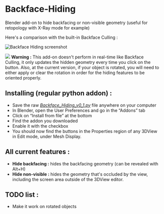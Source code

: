 # Backface-Hiding
Blender add-on to hide backfacing or non-visible geometry (useful for retopology with X-Ray mode for example)

Here's a comparison with the built-in Backface Culling :
 
![Backface Hiding screenshot](https://i.imgur.com/O0fAeh1.png)

![](https://raw.githubusercontent.com/ChameleonScales/Blender-individual-icons/master/PNG-16x16/ICON_ERROR.png) **Warning :** This add-on doesn't perform in real-time like Backface Culling, it only updates the hidden geometry every time you click on the button.
Also, at the current version, if your object is rotated, you will need to either apply or clear the rotation in order for the hiding features to be oriented properly.

## Installing (regular python addon) :

* Save the raw [*Backface_Hiding_v0_1.py*](https://raw.githubusercontent.com/ChameleonScales/Backface-Hiding/master/Backface_Hiding_v0_1.py) file anywhere on your computer
* In Blender, open the User Preferences and go in the “Addons” tab
* Click on “Install from file” at the bottom
* Find the addon you downloaded
* Enable it with the checkbox
* You should now find the buttons in the Properties region of any 3DView in Edit mode, under Mesh Display.

## All current features :

* **Hide backfacing :** hides the backfacing geometry (can be revealed with Alt+H)
* **Hide non-visible :** hides the geometry that's occluded by the view, including the screen area outside of the 3DView editor.

## TODO list :

* Make it work on rotated objects
